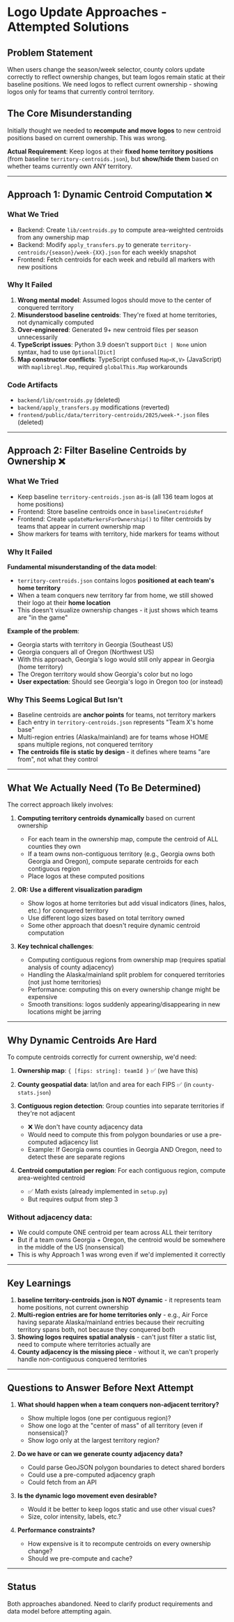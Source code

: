 # Logo Update Approaches - Attempted Solutions

## Problem Statement
When users change the season/week selector, county colors update correctly to reflect ownership changes, but team logos remain static at their baseline positions. We need logos to reflect current ownership - showing logos only for teams that currently control territory.

## The Core Misunderstanding
Initially thought we needed to **recompute and move logos** to new centroid positions based on current ownership. This was wrong.

**Actual Requirement**: Keep logos at their **fixed home territory positions** (from baseline `territory-centroids.json`), but **show/hide them** based on whether teams currently own ANY territory.

---

## Approach 1: Dynamic Centroid Computation ❌

### What We Tried
- Backend: Create `lib/centroids.py` to compute area-weighted centroids from any ownership map
- Backend: Modify `apply_transfers.py` to generate `territory-centroids/{season}/week-{XX}.json` for each weekly snapshot
- Frontend: Fetch centroids for each week and rebuild all markers with new positions

### Why It Failed
1. **Wrong mental model**: Assumed logos should move to the center of conquered territory
2. **Misunderstood baseline centroids**: They're fixed at home territories, not dynamically computed
3. **Over-engineered**: Generated 9+ new centroid files per season unnecessarily
4. **TypeScript issues**: Python 3.9 doesn't support `Dict | None` union syntax, had to use `Optional[Dict]`
5. **Map constructor conflicts**: TypeScript confused `Map<K,V>` (JavaScript) with `maplibregl.Map`, required `globalThis.Map` workarounds

### Code Artifacts
- `backend/lib/centroids.py` (deleted)
- `backend/apply_transfers.py` modifications (reverted)
- `frontend/public/data/territory-centroids/2025/week-*.json` files (deleted)

---

## Approach 2: Filter Baseline Centroids by Ownership ❌

### What We Tried
- Keep baseline `territory-centroids.json` as-is (all 136 team logos at home positions)
- Frontend: Store baseline centroids once in `baselineCentroidsRef`
- Frontend: Create `updateMarkersForOwnership()` to filter centroids by teams that appear in current ownership map
- Show markers for teams with territory, hide markers for teams without

### Why It Failed
**Fundamental misunderstanding of the data model**:
- `territory-centroids.json` contains logos **positioned at each team's home territory**
- When a team conquers new territory far from home, we still showed their logo at their **home location**
- This doesn't visualize ownership changes - it just shows which teams are "in the game"

**Example of the problem**:
- Georgia starts with territory in Georgia (Southeast US)
- Georgia conquers all of Oregon (Northwest US)
- With this approach, Georgia's logo would still only appear in Georgia (home territory)
- The Oregon territory would show Georgia's color but no logo
- **User expectation**: Should see Georgia's logo in Oregon too (or instead)

### Why This Seems Logical But Isn't
- Baseline centroids are **anchor points** for teams, not territory markers
- Each entry in `territory-centroids.json` represents "Team X's home base"
- Multi-region entries (Alaska/mainland) are for teams whose HOME spans multiple regions, not conquered territory
- **The centroids file is static by design** - it defines where teams "are from", not what they control

---

## What We Actually Need (To Be Determined)

The correct approach likely involves:

1. **Computing territory centroids dynamically** based on current ownership
   - For each team in the ownership map, compute the centroid of ALL counties they own
   - If a team owns non-contiguous territory (e.g., Georgia owns both Georgia and Oregon), compute separate centroids for each contiguous region
   - Place logos at these computed positions

2. **OR: Use a different visualization paradigm**
   - Show logos at home territories but add visual indicators (lines, halos, etc.) for conquered territory
   - Use different logo sizes based on total territory owned
   - Some other approach that doesn't require dynamic centroid computation

3. **Key technical challenges**:
   - Computing contiguous regions from ownership map (requires spatial analysis of county adjacency)
   - Handling the Alaska/mainland split problem for conquered territories (not just home territories)
   - Performance: computing this on every ownership change might be expensive
   - Smooth transitions: logos suddenly appearing/disappearing in new locations might be jarring

---

## Why Dynamic Centroids Are Hard

To compute centroids correctly for current ownership, we'd need:

1. **Ownership map**: `{ [fips: string]: teamId }` ✅ (we have this)
2. **County geospatial data**: lat/lon and area for each FIPS ✅ (in `county-stats.json`)
3. **Contiguous region detection**: Group counties into separate territories if they're not adjacent
   - ❌ We don't have county adjacency data
   - Would need to compute this from polygon boundaries or use a pre-computed adjacency list
   - Example: If Georgia owns counties in Georgia AND Oregon, need to detect these are separate regions

4. **Centroid computation per region**: For each contiguous region, compute area-weighted centroid
   - ✅ Math exists (already implemented in `setup.py`)
   - But requires output from step 3

### Without adjacency data:
- We could compute ONE centroid per team across ALL their territory
- But if a team owns Georgia + Oregon, the centroid would be somewhere in the middle of the US (nonsensical)
- This is why Approach 1 was wrong even if we'd implemented it correctly

---

## Key Learnings

1. **baseline territory-centroids.json is NOT dynamic** - it represents team home positions, not current ownership
2. **Multi-region entries are for home territories only** - e.g., Air Force having separate Alaska/mainland entries because their recruiting territory spans both, not because they conquered both
3. **Showing logos requires spatial analysis** - can't just filter a static list, need to compute where territories actually are
4. **County adjacency is the missing piece** - without it, we can't properly handle non-contiguous conquered territories

---

## Questions to Answer Before Next Attempt

1. **What should happen when a team conquers non-adjacent territory?**
   - Show multiple logos (one per contiguous region)?
   - Show one logo at the "center of mass" of all territory (even if nonsensical)?
   - Show logo only at the largest territory region?

2. **Do we have or can we generate county adjacency data?**
   - Could parse GeoJSON polygon boundaries to detect shared borders
   - Could use a pre-computed adjacency graph
   - Could fetch from an API

3. **Is the dynamic logo movement even desirable?**
   - Would it be better to keep logos static and use other visual cues?
   - Size, color intensity, labels, etc.?

4. **Performance constraints?**
   - How expensive is it to recompute centroids on every ownership change?
   - Should we pre-compute and cache?

---

## Status
Both approaches abandoned. Need to clarify product requirements and data model before attempting again.
